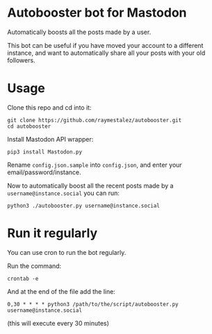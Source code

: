# Autobooster bot for Mastodon

Automatically boosts all the posts made by a user.

This bot can be useful if you have moved your account to a different instance, and want to automatically share all your posts with your old followers.

# Usage

Clone this repo and cd into it:

```
git clone https://github.com/raymestalez/autobooster.git
cd autobooster
```

Install Mastodon API wrapper:

```
pip3 install Mastodon.py
```

Rename `config.json.sample` into `config.json`, and enter your email/password/instance.

Now to automatically boost all the recent posts made by a `username@instance.social` you can run:

```
python3 ./autobooster.py username@instance.social
```


# Run it regularly

You can use cron to run the bot regularly.

Run the command:

```
crontab -e
```

And at the end of the file add the line:

```
0,30 * * * * python3 /path/to/the/script/autobooster.py username@instance.social
```

(this will execute every 30 minutes)
